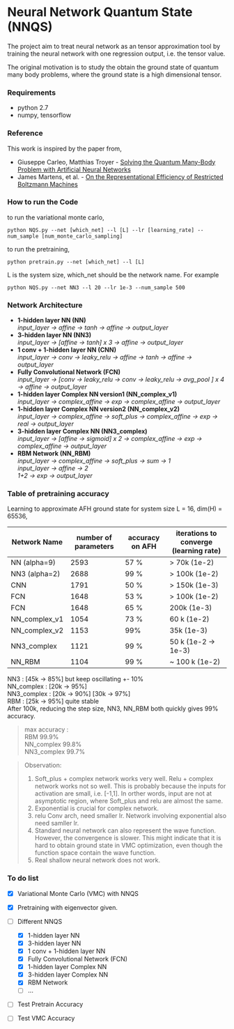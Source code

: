 # Neural Network Quantum State (NNQS)

The project aim to treat neural network as an tensor approximation tool by training the neural network with one regression output, i.e. the tensor value.

The original motivation is to study the obtain the ground state of quantum many body problems, where the ground state is a high dimensional tensor.


### Requirements

  - python 2.7
  - numpy, tensorflow



### Reference

This work is inspired by the paper from,

* Giuseppe Carleo, Matthias Troyer - [Solving the Quantum Many-Body Problem with Artificial Neural Networks](https://arxiv.org/abs/1606.02318) 
* James Martens, et al. - [On the Representational Efficiency of Restricted Boltzmann Machines](https://www.cs.toronto.edu/~toni/Papers/nips2013.pdf)

### How to run the Code

to run the variational monte carlo,
```
python NQS.py --net [which_net] --l [L] --lr [learning_rate] --num_sample [num_monte_carlo_sampling]
```
to run the pretraining, 
```
python pretrain.py --net [which_net] --l [L] 
```
L is the system size, which_net should be the network name.
For example
```
python NQS.py --net NN3 --l 20 --lr 1e-3 --num_sample 500
```


###   Network Architecture

* **1-hidden layer NN (NN)**   
*input_layer -> affine -> tanh -> affine ->  output_layer*
* **3-hidden layer NN (NN3)**   
*input_layer -> [affine -> tanh] x 3  -> affine ->  output_layer*
* **1 conv +  1-hidden layer NN (CNN)**   
*input_layer -> conv -> leaky_relu -> affine -> tanh -> affine -> output_layer*
* **Fully Convolutional Network (FCN)**    
*input_layer -> [conv -> leaky_relu -> conv -> leaky_relu -> avg_pool ] x 4 -> affine -> output_layer*
* **1-hidden layer Complex NN version1 (NN_complex_v1)**    
*input_layer -> complex_affine -> exp -> complex_affine -> output_layer*
* **1-hidden layer Complex NN version2 (NN_complex_v2)**    
*input_layer -> complex_affine -> soft_plus -> complex_affine -> exp -> real -> output_layer*
* **3-hidden layer Complex NN (NN3_complex)**    
*input_layer -> [affine -> sigmoid] x 2 -> complex_affine -> exp -> complex_affine -> output_layer*
* **RBM Network (NN_RBM)**    
*input_layer -> complex_affine -> soft_plus -> sum -> 1*    
*input_layer -> affine -> 2*    
*1+2 -> exp -> output_layer*

### Table of pretraining accuracy 
Learning to approximate AFH ground state for system size L = 16, dim(H) = 65536,

| Network Name  | number of parameters  | accuracy on AFH  | iterations to converge (learning rate)  |
| --- | --- | --- | --- |
| NN (alpha=9) | 2593  |  57 %  | > 70k (1e-2) |
| NN3 (alpha=2)  | 2688  | 99 %  | > 100k (1e-2) |
| CNN  |  1791 | 50 %  | > 150k (1e-3) | 
| FCN  | 1648  | 53 %  | > 100k (1e-2) |
| FCN  | 1648  | 65 %  | 200k (1e-3) |
| NN_complex_v1  | 1054  | 73 %  | 60 k (1e-2) |
| NN_complex_v2  | 1153  | 99% | 35k (1e-3) |
| NN3_complex  | 1121  | 99 %  | 50 k (1e-2 -> 1e-3) |
| NN_RBM  | 1104  | 99 % | ~ 100 k (1e-2) |



NN3 : \[45k -> 85%\] but keep oscillating +- 10%  
NN_complex : [20k -> 95%]  
NN3_complex : \[20k -> 90%\] \[30k -> 97%\]  
RBM : [25k -> 95%] quite stable   
After 100k, reducing the step size, NN3, NN_RBM both quickly gives 99% accuracy.


>max accuracy :  
RBM 99.9%  
NN_complex 99.8%   
NN3_complex 99.7%

>Observation:   
>1. Soft_plus + complex network works very well. Relu + complex network works not so well. This is probably because the inputs for activation are small, i.e. [-1,1]. In orther words, input are not at asymptotic region, where Soft_plus and relu are almost the same. 
>2. Exponential is crucial for complex network.
>3. relu Conv arch, need smaller lr. Network involving exponential also need samller lr.  
>4. Standard neural network can also represent the wave function. However, the convergence is slower. This might indicate that it is hard to obtain ground state in VMC optimization, even though the function space contain the wave function.
>5. Real shallow neural network does not work.




### To do list

- [x] Variational Monte Carlo (VMC) with NNQS
- [x] Pretraining with eigenvector given.
- [ ] Different NNQS
     - [x] 1-hidden layer NN
     - [x] 3-hidden layer NN
     - [x] 1 conv +  1-hidden layer NN
     - [x] Fully Convolutional Network (FCN)
     - [x] 1-hidden layer Complex NN
     - [x] 3-hidden layer Complex NN
     - [x] RBM Network
     - [ ] ...
- [ ] Test Pretrain Accuracy
- [ ] Test VMC Accuracy





